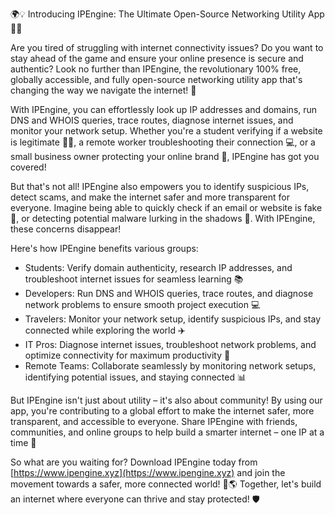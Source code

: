 🌍💡 Introducing IPEngine: The Ultimate Open-Source Networking Utility App 📡🔥

Are you tired of struggling with internet connectivity issues? Do you want to stay ahead of the game and ensure your online presence is secure and authentic? Look no further than IPEngine, the revolutionary 100% free, globally accessible, and fully open-source networking utility app that's changing the way we navigate the internet! 🚀

With IPEngine, you can effortlessly look up IP addresses and domains, run DNS and WHOIS queries, trace routes, diagnose internet issues, and monitor your network setup. Whether you're a student verifying if a website is legitimate 👩‍🎓, a remote worker troubleshooting their connection 💻, or a small business owner protecting your online brand 🏢, IPEngine has got you covered!

But that's not all! IPEngine also empowers you to identify suspicious IPs, detect scams, and make the internet safer and more transparent for everyone. Imagine being able to quickly check if an email or website is fake 👀, or detecting potential malware lurking in the shadows 🔮. With IPEngine, these concerns disappear!

Here's how IPEngine benefits various groups:

* Students: Verify domain authenticity, research IP addresses, and troubleshoot internet issues for seamless learning 📚
* Developers: Run DNS and WHOIS queries, trace routes, and diagnose network problems to ensure smooth project execution 💻
* Travelers: Monitor your network setup, identify suspicious IPs, and stay connected while exploring the world ✈️
* IT Pros: Diagnose internet issues, troubleshoot network problems, and optimize connectivity for maximum productivity 💼
* Remote Teams: Collaborate seamlessly by monitoring network setups, identifying potential issues, and staying connected 📊

But IPEngine isn't just about utility – it's also about community! By using our app, you're contributing to a global effort to make the internet safer, more transparent, and accessible to everyone. Share IPEngine with friends, communities, and online groups to help build a smarter internet – one IP at a time 🔗

So what are you waiting for? Download IPEngine today from [https://www.ipengine.xyz](https://www.ipengine.xyz) and join the movement towards a safer, more connected world! 💪🌎 Together, let's build an internet where everyone can thrive and stay protected! 🛡️